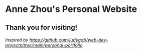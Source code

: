 # Anne Zhou's Personal Website

## Thank you for visiting!










###### Inspired by https://github.com/judygab/web-dev-projects/tree/main/personal-portfolio


